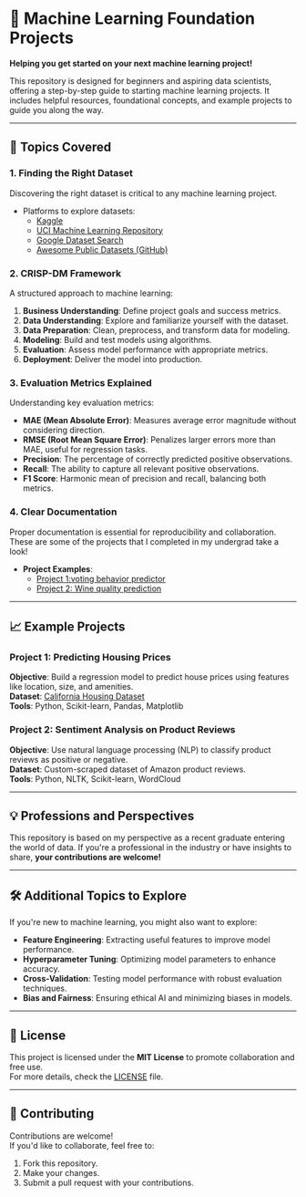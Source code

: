 # 🚀 Machine Learning Foundation Projects  

**Helping you get started on your next machine learning project!**  

This repository is designed for beginners and aspiring data scientists, offering a step-by-step guide to starting machine learning projects. It includes helpful resources, foundational concepts, and example projects to guide you along the way.  

---

## 📂 Topics Covered  

### 1. **Finding the Right Dataset**  
Discovering the right dataset is critical to any machine learning project.  
- Platforms to explore datasets:  
  - [Kaggle](https://www.kaggle.com/)  
  - [UCI Machine Learning Repository](https://archive.ics.uci.edu/ml/index.php)  
  - [Google Dataset Search](https://datasetsearch.research.google.com/)  
  - [Awesome Public Datasets (GitHub)](https://github.com/awesomedata/awesome-public-datasets)  

### 2. **CRISP-DM Framework**  
A structured approach to machine learning:  
1. **Business Understanding**: Define project goals and success metrics.  
2. **Data Understanding**: Explore and familiarize yourself with the dataset.  
3. **Data Preparation**: Clean, preprocess, and transform data for modeling.  
4. **Modeling**: Build and test models using algorithms.  
5. **Evaluation**: Assess model performance with appropriate metrics.  
6. **Deployment**: Deliver the model into production.  

### 3. **Evaluation Metrics Explained**  
Understanding key evaluation metrics:  
- **MAE (Mean Absolute Error)**: Measures average error magnitude without considering direction.  
- **RMSE (Root Mean Square Error)**: Penalizes larger errors more than MAE, useful for regression tasks.  
- **Precision**: The percentage of correctly predicted positive observations.  
- **Recall**: The ability to capture all relevant positive observations.  
- **F1 Score**: Harmonic mean of precision and recall, balancing both metrics.  

### 4. **Clear Documentation**  
Proper documentation is essential for reproducibility and collaboration. These are some of the projects that I completed in my undergrad take a look! 
- **Project Examples**:  
  - [Project 1:voting behavior predictor](https://colab.research.google.com/drive/1gJJJ3ywcjCHdWgMrJwR3Qc8Iz_rW2jWV?usp=sharing)
  - [Project 2: Wine quality prediction](https://colab.research.google.com/drive/1leSZP60Q6W1mzMNxOGPKRkKLgmISSsIm?usp=sharing)

---

## 📈 Example Projects  

### Project 1: Predicting Housing Prices  
**Objective**: Build a regression model to predict house prices using features like location, size, and amenities.  
**Dataset**: [California Housing Dataset](https://scikit-learn.org/stable/datasets/real_world.html#california-housing-dataset)  
**Tools**: Python, Scikit-learn, Pandas, Matplotlib  

### Project 2: Sentiment Analysis on Product Reviews  
**Objective**: Use natural language processing (NLP) to classify product reviews as positive or negative.  
**Dataset**: Custom-scraped dataset of Amazon product reviews.  
**Tools**: Python, NLTK, Scikit-learn, WordCloud  

---

## 💡 Professions and Perspectives  

This repository is based on my perspective as a recent graduate entering the world of data. If you're a professional in the industry or have insights to share, **your contributions are welcome!**  

---

## 🛠️ Additional Topics to Explore  

If you're new to machine learning, you might also want to explore:  
- **Feature Engineering**: Extracting useful features to improve model performance.  
- **Hyperparameter Tuning**: Optimizing model parameters to enhance accuracy.  
- **Cross-Validation**: Testing model performance with robust evaluation techniques.  
- **Bias and Fairness**: Ensuring ethical AI and minimizing biases in models.  

---

## 📝 License  

This project is licensed under the **MIT License** to promote collaboration and free use.  
For more details, check the [LICENSE](LICENSE) file.  

---

## 🤝 Contributing  

Contributions are welcome!  
If you'd like to collaborate, feel free to:  
1. Fork this repository.  
2. Make your changes.  
3. Submit a pull request with your contributions.  
